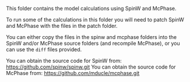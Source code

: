 This folder contains the model calculations using SpinW and McPhase.

To run some of the calculations in this folder you will need to patch SpinW and McPhase with the files in the patch folder.

You can either copy the files in the spinw and mcphase folders into the SpinW and/or McPhase source folders (and recompile McPhase),
or you can use the `diff` files provided.

You can obtain the source code for SpinW from: https://github.com/spinw/spinw.git
You can obtain the source code for McPhase from: https://github.com/mducle/mcphase.git

